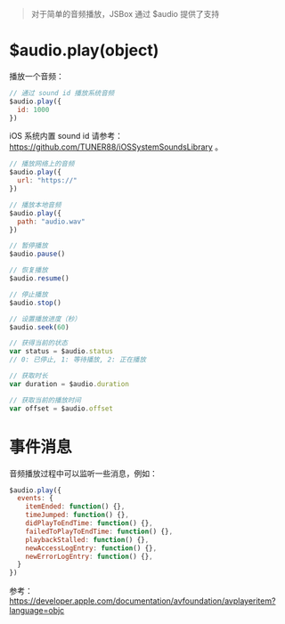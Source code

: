 > 对于简单的音频播放，JSBox 通过 $audio 提供了支持

# $audio.play(object)

播放一个音频：

```js
// 通过 sound id 播放系统音频
$audio.play({
  id: 1000
})
```

iOS 系统内置 sound id 请参考：https://github.com/TUNER88/iOSSystemSoundsLibrary 。

```js
// 播放网络上的音频
$audio.play({
  url: "https://"
})
```

```js
// 播放本地音频
$audio.play({
  path: "audio.wav"
})
```

```js
// 暂停播放
$audio.pause()
```

```js
// 恢复播放
$audio.resume()
```

```js
// 停止播放
$audio.stop()
```

```js
// 设置播放进度（秒）
$audio.seek(60)
```

```js
// 获得当前的状态
var status = $audio.status
// 0: 已停止, 1: 等待播放, 2: 正在播放
```

```js
// 获取时长
var duration = $audio.duration
```

```js
// 获取当前的播放时间
var offset = $audio.offset
```

# 事件消息

音频播放过程中可以监听一些消息，例如：

```js
$audio.play({
  events: {
    itemEnded: function() {},
    timeJumped: function() {},
    didPlayToEndTime: function() {},
    failedToPlayToEndTime: function() {},
    playbackStalled: function() {},
    newAccessLogEntry: function() {},
    newErrorLogEntry: function() {},
  }
})
```

参考：https://developer.apple.com/documentation/avfoundation/avplayeritem?language=objc